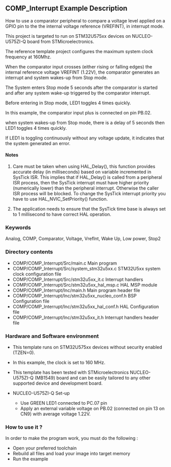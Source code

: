## <b>COMP_Interrupt Example Description</b>

How to use a comparator peripheral to compare a voltage level applied on a GPIO pin to the the internal voltage reference (VREFINT), in interrupt mode.

This project is targeted to run on STM32U575xx devices on NUCLEO-U575ZI-Q board from STMicroelectronics.

The reference template project configures the maximum system clock frequency at 160Mhz.

When the comparator input crosses (either rising or falling edges) the internal reference voltage VREFINT (1.22V), the comparator generates an interrupt
and system wakes-up from Stop mode.

The System enters Stop mode 5 seconds after the comparator is started and after any system wake-up triggered by the comparator interrupt.

Before entering in Stop mode, LED1 toggles 4 times quickly.

In this example, the comparator input plus is connected on pin PB.02.

when system wakes-up from Stop mode, there is a delay of 5 seconds then LED1 toggles 4 times quickly.

If LED1 is toggling continuously without any voltage update, it indicates that the system 
generated an error.

#### <b>Notes</b>

 1. Care must be taken when using HAL_Delay(), this function provides accurate delay (in milliseconds)
    based on variable incremented in SysTick ISR. This implies that if HAL_Delay() is called from
    a peripheral ISR process, then the SysTick interrupt must have higher priority (numerically lower)
    than the peripheral interrupt. Otherwise the caller ISR process will be blocked.
    To change the SysTick interrupt priority you have to use HAL_NVIC_SetPriority() function.

 2. The application needs to ensure that the SysTick time base is always set to 1 millisecond
    to have correct HAL operation.

### <b>Keywords</b>

Analog, COMP, Comparator, Voltage, VrefInt, Wake Up, Low power, Stop2

### <b>Directory contents</b>

  - COMP/COMP_Interrupt/Src/main.c                  Main program
  - COMP/COMP_Interrupt/Src/system_stm32u5xx.c      STM32U5xx system clock configuration file
  - COMP/COMP_Interrupt/Src/stm32u5xx_it.c          Interrupt handlers
  - COMP/COMP_Interrupt/Src/stm32u5xx_hal_msp.c     HAL MSP module
  - COMP/COMP_Interrupt/Inc/main.h                  Main program header file
  - COMP/COMP_Interrupt/Inc/stm32u5xx_nucleo_conf.h BSP Configuration file
  - COMP/COMP_Interrupt/Inc/stm32u5xx_hal_conf.h    HAL Configuration file
  - COMP/COMP_Interrupt/Inc/stm32u5xx_it.h          Interrupt handlers header file

### <b>Hardware and Software environment</b>  

  - This template runs on STM32U575xx devices without security enabled (TZEN=0).
  - In this example, the clock is set to 160 MHz.

  - This template has been tested with STMicroelectronics NUCLEO-U575ZI-Q (MB1549)
    board and can be easily tailored to any other supported device
    and development board.

  - NUCLEO-U575ZI-Q Set-up

    - Use GREEN LED1 connected to PC.07 pin
    - Apply an external variable voltage on PB.02 (connected on pin 13 on CN9) with average voltage 1.22V.

### <b>How to use it ?</b>

In order to make the program work, you must do the following :

 - Open your preferred toolchain 
 - Rebuild all files and load your image into target memory
 - Run the example

